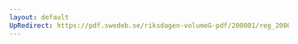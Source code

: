 ```yaml
---
layout: default
UpRedirect: https://pdf.swedeb.se/riksdagen-volumeG-pdf/200001/reg_200001/reg_200001_0125.pdf
---
```


